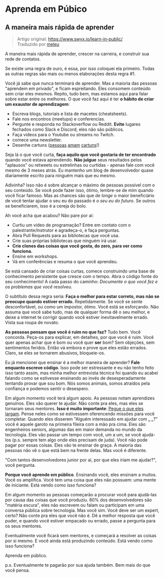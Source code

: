 # Aprenda em Púbico

## A maneira mais rápida de aprender

> Artigo original: <https://www.swyx.io/learn-in-public/>\
> Traduzido por [meleu](https://github.com/meleu)

A maneira mais rápida de aprender, crescer na carreira, e construir sua rede de contatos.

Se existe uma regra de ouro, é essa, por isso coloquei ela primeiro. Todas as outras regras são mais ou menos elaborações desta regra #1.

Você já sabe que nunca terminará de aprender. Mas a maioria das pessoas "aprendem em privado", e ficam espreitando. Eles consomem conteúdo sem criar eles mesmos. Repito, tudo bem, mas estamos aqui para falar sobre estar entre os melhores. O que você faz aqui é ter **o hábito de criar um exaustor de aprendizagem**:

- Escreva blogs, tutoriais e lista de macetes (cheatsheets).
- Fale nos encontros (meetups) e conferencias.
- Pergunte e responda no Stackoverflow ou Reddit. **Evite** lugares fechados como Slack e Discord, eles não são públicos.
- Faça videos para o Youtube ou streams no Twitch.
- comece uma newsletter.
- Desenhe cartuns ([pessoas](https://code-cartoons.com/) [amam](https://wizardzines.com/) [cartuns](https://arkwright.github.io/scaling-react-server-side-rendering.html)!)

Seja lá o que você curta, **faça aquilo que você gostaria de ter encontrado** quando você estava aprendendo. **Não julgue** seus resultados pelos "aplausos" ou retweets ou estrelinhas ou curtidas - apenas fale com você mesmo de 3 meses atrás. Eu mantenho um blog de desenvolvedor quase diariamente escrito para ninguém mais que eu mesmo.

Adivinha? Isso não é sobre alcançar o máximo de pessoas possível com o seu conteúdo. Se você pode fazer isso, ótimo, lembre-se de mim quando você ficar famoso. Mas as chances são que *de longe* o maior beneficiário de você tentar ajudar o seu eu do passado é *o seu eu do futuro*. Se outros se beneficiarem, isso é a cereja do bolo.

Ah você acha que acabou? Não pare por aí:

- Curtiu um vídeo de programação? Entre em contato com o palestrante/instrutor e agradeça-o, e faça perguntas.
- Abra Pull Requests para as bibliotecas que você usa.
- Crie suas próprias bibliotecas que ninguém irá usar.
- **Crie clones das coisas que você gosta, do zero, para ver como funciona.**
- Ensine em workshops.
- Vá em conferências e resuma o que você aprendeu.

Se está cansado de criar coisas curtas, comece construindo uma base de conhecimento persistente que cresce com o tempo. Abra o código fonte do seu conhecimento! A cada passo do caminho: *Documente o que você fez e os problemas que você resolveu*.

O subtítulo dessa regra seria: **Faça o melhor para estar correto, mas não se preocupe quando estiver errado.** Repetidamente. Se você se sente desconfortável, ou como um impostor, ótimo. Você está se esforçando. Não assuma que você sabe tudo, mas de qualquer forma dê o seu melhor, e deixe a internet te corrigir quando você estiver inevitavelmente errado. Vista sua roupa de novato.

**As pessoas pensam que você é ruim no que faz?** Tudo bem. Você concorda. Peça-os para explicar, em detalhes, por que você é ruim. Você quer apenas achar que é bom ou você quer **ser** bom? Sem objeções, sem sentimentos feridos. Então vá embora e prove que eles estão errados. Claro, se eles se tornarem abusivos, bloqueie-os.

Eu já mencionei que ensinar é a melhor maneira de aprender? **Fale enquanto escreve código**. Isso pode ser estressante e eu não tenho feito isso tanto assim, mas minha melhor entrevista técnica foi quando eu acabei falando como se estivesse ensinando ao invés de desesperadamente tentando provar que sou bom. Nós somos animais, somos atraídos pela confiança e podemos sentir o desespero.

Em algum momento você terá algum apoio. As pessoas notam aprendizes genuínos. Eles vão querer te ajudar. Não conte pra eles, mas eles se tornaram seus mentores. **Isso é muito importante**: [Pegue o que eles largam](pegue-o-que-eles-largam). Pense neles como se estivessem oferencendo missões para você completar. Quando eles disserem "Alguém interessado em ajudar com **_ _**?" você é aquele garoto na primeira fileira com a mão pra cima. Eles são engenheiros seniors, algumas das em maior demanda no mundo da tecnologia. Eles vão passar um tempo com você, um a um, se você ajudá-los (p.s. sempre tem algo onde eles precisam de juda). Você não pode pagar por essas coisas. Eles vão te ensinar de graça. A maioria das pessoas não vê o que está bem na frente delas. Mas você é diferente.

"Com tantos desenvolvedores junior por aí, por que eles iriam me ajudar?", você pergunta.

**Porque você aprende em público**. Ensinando você, eles ensinam a muitos. Você os amplifica. Você tem uma coisa que eles não possuem: uma mente de iniciante. Está vendo como isso funciona?

Em algum momento as pessoas começarão a procurar você para ajudá-las por causa das coisas que você produziu. 80% dos desenvolvedores são "matéria escura", eles não escrevem ou falam ou participam em uma conversa pública sobre tecnologia. Mas você sim. Você deve ser um expert, certo? Não conte pra eles que você não é. Dê a melhor resposta que você puder, e quando você estiver empacado ou errado, passe a pergunta para os seus mentores.

Eventualmente você ficará sem mentores, e começará a resolver as coisas por si mesmo. E você ainda está produzindo conteúdo. Está vendo como isso funciona?

Aprenda em público.

p.s. Eventualmente te pagarão por sua ajuda também. Bem mais do que você pensa.

